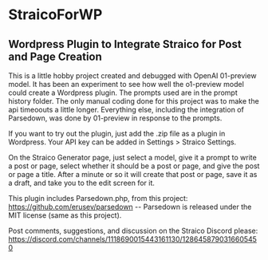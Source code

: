 # StraicoForWP
## Wordpress Plugin to Integrate Straico for Post and Page Creation

This is a little hobby project created and debugged with OpenAI 01-preview model.  It has been an experiment to see how well the o1-preview model could create a Wordpress plugin. The prompts used are in the prompt history folder. The only manual coding done for this project was to make the api timeoouts a little longer. Everything else, including the integration of Parsedown, was done by 01-preview in response to the prompts.

If you want to try out the plugin, just add the .zip file as a plugin in Wordpress.
Your API key can be added in Settings > Straico Settings.

On the Straico Generator page, just select a model, give it a prompt to write a post or page, select whether it should be a post or page, and give the post or page a title.  After a minute or so it will create that post or page, save it as a draft, and take you to the edit screen for it.

This plugin includes Parsedown.php, from this project: https://github.com/erusev/parsedown -- Parsedown is released under the MIT license (same as this project).

Post comments, suggestions, and discussion on the Straico Discord please: https://discord.com/channels/1118690015443161130/1286458790316605450
